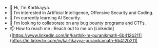 - 👋 Hi, I’m Kartikayya.
- 👀 I’m interested in Artificial Intelligence, Offensive Security and Coding.
- 🌱 I’m currently learning AI Security.
- 💞️ I’m looking to collaborate on any bug bounty programs and CTFs.
- 📫 How to reach me : Reach out to me on [Linkedin]([https://www.linkedin.com/in/karthik-m-puranikmath-6b412b211](https://in.linkedin.com/in/kartikayya-puranikamath-6b412b211)

<!---
Karthik-MP18/Karthik-MP18 is a ✨ special ✨ repository because its `README.md` (this file) appears on your GitHub profile.
You can click the Preview link to take a look at your changes.
--->

